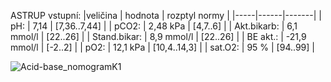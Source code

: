 <div class="w3-row">
<div class="w3-half">

<div class="w3-khaki w3-xlarge w3-padding w3-margin">

ASTRUP vstupní:
|veličina | hodnota | rozptyl normy |
|-----|------|-------|
| pH: |  7,14 | [7,36..7,44] |
| pCO2: | 2,48 kPa | [4,7..6] |
| Akt.bikarb: | 6,1 mmol/l | [22..26] |
| Stand.bikar: | 8,9 mmol/l | [22..26] |
| BE akt.: |  -21,9 mmol/l | [-2..2] |
| pO2: | 12,1 kPa | [10,4..14,3] |
| sat.O2: | 95 % | [94..99] |

</div>


</div>
<div class="w3-half">

![Acid-base_nomogramK1](k1dm1/Acid-base_nomogramK1.svg)

</div>
</div>
